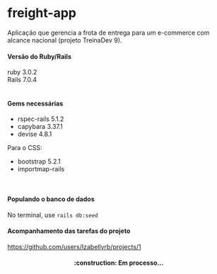 # freight-app

Aplicação que gerencia a frota de entrega para um e-commerce com alcance nacional (projeto TreinaDev 9).

#### Versão do Ruby/Rails
ruby 3.0.2 <br>
Rails 7.0.4<br>
<br>

#### Gems necessárias
- rspec-rails 5.1.2
- capybara 3.37.1
- devise 4.8.1

Para o CSS: <br>
- bootstrap 5.2.1
- importmap-rails
<br>

#### Populando o banco de dados
No terminal, use `rails db:seed`
<br>

#### Acompanhamento das tarefas do projeto
https://github.com/users/Izabellyrb/projects/1


<h4 align="center">
:construction: Em processo...
</h4>